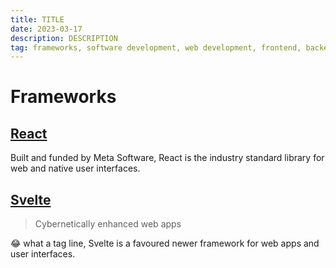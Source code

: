 ```yaml
---
title: TITLE
date: 2023-03-17
description: DESCRIPTION
tag: frameworks, software development, web development, frontend, backend
---
```


# Frameworks

## [React](https://react.dev/)

Built and funded by Meta Software, React is the industry standard library for web and native user interfaces.

## [Svelte](https://svelte.dev/)

> Cybernetically enhanced web apps

😂 what a tag line, Svelte is a favoured newer framework for web apps and user interfaces.
